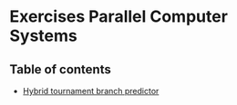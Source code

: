 # Exercises Parallel Computer Systems
## Table of contents
- [Hybrid tournament branch predictor](./list/hybrid_tournament_branch_predictor.md)
